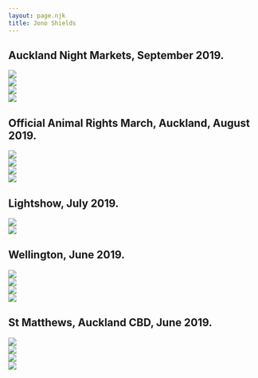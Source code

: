 ```yaml
---
layout: page.njk
title: Jono Shields
---
```


<h2>Auckland Night Markets, September 2019.</h3>

<div class="image">
  <img class="right" src="/assets/images/markets.jpg"/>
  <!--<span class="description side">Wellington 2019</span>-->
</div>

<div class="image">
  <img class="left" src="/assets/images/markets2.jpg"/>
  <!--<span class="description side">Wellington 2019</span>-->
</div>

<div class="image">
  <img class="right" src="/assets/images/markets3.jpg"/>
  <!--<span class="description side">Wellington 2019</span>-->
</div>

<div class="image">
  <img class="left" src="/assets/images/markets4.jpg"/>
  <!--<span class="description side">Wellington 2019</span>-->
</div>

<h2>Official Animal Rights March, Auckland, August 2019.</h3>

<div class="image">
  <img class="right" src="/assets/images/march.jpg"/>
  <!--<span class="description side">Wellington 2019</span>-->
</div>

<div class="image">
  <img class="left" src="/assets/images/march2.jpg"/>
  <!--<span class="description side">Wellington 2019</span>-->
</div>

<div class="image">
  <img class="right" src="/assets/images/march3.jpg"/>
  <!--<span class="description side">Wellington 2019</span>-->
</div>

<div class="image">
  <img class="left" src="/assets/images/march4.jpg"/>
  <!--<span class="description side">Wellington 2019</span>-->
</div>

<h2>Lightshow, July 2019.</h3>

<div class="image">
  <img class="right" src="/assets/images/lightshow.jpg"/>
  <!--<span class="description side">Wellington 2019</span>-->
</div>

<div class="image">
  <img class="left" src="/assets/images/lightshow2.jpg"/>
  <!--<span class="description side">Wellington 2019</span>-->
</div>

<h2>Wellington, June 2019.</h3>

<div class="image">
  <img class="right" src="/assets/images/wellington.jpg"/>
  <!--<span class="description side">Wellington 2019</span>-->
</div>

<div class="image">
  <img class="left" src="/assets/images/wellington2.jpg"/>
  <!--<span class="description side">Wellington 2019</span>-->
</div>

<div class="image">
  <img class="right" src="/assets/images/wellington3.jpg"/>
  <!--<span class="description side">Wellington 2019</span>-->
</div>

<div class="image">
  <img class="left" src="/assets/images/wellington4.jpg"/>
  <!--<span class="description side">Wellington 2019</span>-->
</div>

<h2>St Matthews, Auckland CBD, June 2019.</h3>

<div class="image">
  <img class="right" src="/assets/images/church.jpg"/>
  <!--<span class="description side">Wellington 2019</span>-->
</div>

<div class="image">
  <img class="left" src="/assets/images/church2.jpg"/>
  <!--<span class="description side">Wellington 2019</span>-->
</div>

<div class="image">
  <img class="right" src="/assets/images/church3.jpg"/>
  <!--<span class="description side">Wellington 2019</span>-->
</div>

<div class="image">
  <img class="left" src="/assets/images/church4.jpg"/>
  <!--<span class="description side">Wellington 2019</span>-->
</div>